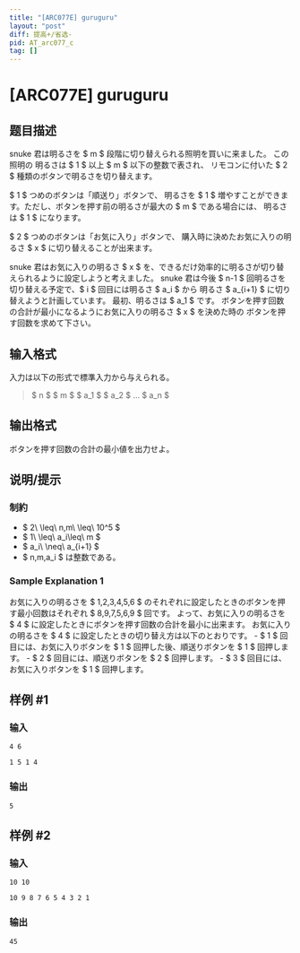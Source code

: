 ```yaml
---
title: "[ARC077E] guruguru"
layout: "post"
diff: 提高+/省选-
pid: AT_arc077_c
tag: []
---
```


# [ARC077E] guruguru

## 题目描述

[problemUrl]: https://atcoder.jp/contests/arc077/tasks/arc077_c

snuke 君は明るさを $ m $ 段階に切り替えられる照明を買いに来ました。 この照明の 明るさは $ 1 $ 以上 $ m $ 以下の整数で表され、 リモコンに付いた $ 2 $ 種類のボタンで明るさを切り替えます。

$ 1 $ つめのボタンは「順送り」ボタンで、 明るさを $ 1 $ 増やすことができます。ただし、ボタンを押す前の明るさが最大の $ m $ である場合には、 明るさは $ 1 $ になります。

$ 2 $ つめのボタンは「お気に入り」ボタンで、 購入時に決めたお気に入りの明るさ $ x $ に切り替えることが出来ます。

snuke 君はお気に入りの明るさ $ x $ を、できるだけ効率的に明るさが切り替えられるように設定しようと考えました。 snuke 君は今後 $ n-1 $ 回明るさを切り替える予定で、$ i $ 回目には明るさ $ a_i $ から 明るさ $ a_{i+1} $ に切り替えようと計画しています。 最初、明るさは $ a_1 $ です。 ボタンを押す回数の合計が最小になるようにお気に入りの明るさ $ x $ を決めた時の ボタンを押す回数を求めて下さい。

## 输入格式

入力は以下の形式で標準入力から与えられる。

> $ n $ $ m $ $ a_1 $ $ a_2 $ … $ a_n $

## 输出格式

ボタンを押す回数の合計の最小値を出力せよ。

## 说明/提示

### 制約

- $ 2\ \leq\ n,m\ \leq\ 10^5 $
- $ 1\ \leq\ a_i\leq\ m $
- $ a_i\ \neq\ a_{i+1} $
- $ n,m,a_i $ は整数である。

### Sample Explanation 1

お気に入りの明るさを $ 1,2,3,4,5,6 $ のそれぞれに設定したときのボタンを押す最小回数はそれぞれ $ 8,9,7,5,6,9 $ 回です。 よって、お気に入りの明るさを $ 4 $ に設定したときにボタンを押す回数の合計を最小に出来ます。 お気に入りの明るさを $ 4 $ に設定したときの切り替え方は以下のとおりです。 - $ 1 $ 回目には、お気に入りボタンを $ 1 $ 回押した後、順送りボタンを $ 1 $ 回押します。 - $ 2 $ 回目には、順送りボタンを $ 2 $ 回押します。 - $ 3 $ 回目には、お気に入りボタンを $ 1 $ 回押します。

## 样例 #1

### 输入

```
4 6
1 5 1 4
```

### 输出

```
5
```

## 样例 #2

### 输入

```
10 10
10 9 8 7 6 5 4 3 2 1
```

### 输出

```
45
```

